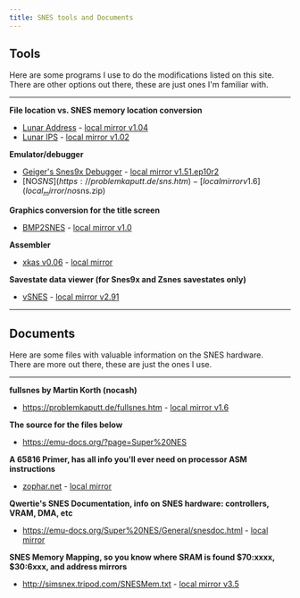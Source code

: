 ```yaml
---
title: SNES tools and Documents
---
```


## Tools
Here are some programs I use to do the modifications listed on this site.  
There are other options out there, these are just ones I'm familiar with.

---

**File location vs. SNES memory location conversion**
- [Lunar Address](https://fusoya.eludevisibility.org/la/index.html) - [local mirror v1.04](local_mirror/la104.zip)
- [Lunar IPS](https://fusoya.eludevisibility.org/lips/index.html) - [local mirror v1.02](local_mirror/lips102.zip)

**Emulator/debugger**
- [Geiger's Snes9x Debugger](http://geigercount.net/crypt/) - [local mirror v1.51.ep10r2](local_mirror/snes9x1.51.ep10r2.zip)
- [NO$SNS](https://problemkaputt.de/sns.htm) - [local mirror v1.6](local_mirror/no$sns.zip)

**Graphics conversion for the title screen**
- [BMP2SNES](https://www.romhacking.net/utilities/923/) - [local mirror v1.0](local_mirror/BMP2SNES.zip)

**Assembler**
- [xkas v0.06](https://www.romhacking.net/utilities/269/) - [local mirror](local_mirror/xkas_v06.zip)

**Savestate data viewer (for Snes9x and Zsnes savestates only)**
- [vSNES](https://www.romhacking.net/utilities/274/) - [local mirror v2.91](local_mirror/vSNES291_exec.zip)

---

## Documents
Here are some files with valuable information on the SNES hardware.  
There are more out there, these are just the ones I use.

---

**fullsnes by Martin Korth (nocash)**
- <https://problemkaputt.de/fullsnes.htm> - [local mirror v1.6](local_mirror/fullsnes.htm)

**The source for the files below**
- <https://emu-docs.org/?page=Super%20NES>

**A 65816 Primer, has all info you'll ever need on processor ASM instructions**
- [zophar.net](https://www.zophar.net/fileuploads/2/10538ivwiu/65816info.txt) - [local mirror](local_mirror/65816info.txt)

**Qwertie's SNES Documentation, info on SNES hardware: controllers, VRAM, DMA, etc**
- <https://emu-docs.org/Super%20NES/General/snesdoc.html> - [local mirror](local_mirror/quertie_snes.html)

**SNES Memory Mapping, so you know where SRAM is found $70:xxxx, $30:6xxx, and address mirrors**
- <http://simsnex.tripod.com/SNESMem.txt> - [local mirror v3.5](local_mirror/SNESMem.txt)
